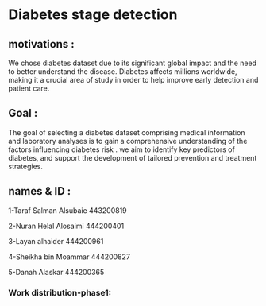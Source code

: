 # Diabetes stage detection

## motivations :
We chose diabetes dataset due to its significant global impact and the need to better understand the disease. Diabetes affects millions worldwide, making it a crucial area of study in order to help improve early detection and patient care.
## Goal :
The goal of selecting a diabetes dataset comprising medical information and laboratory analyses is to gain a comprehensive understanding of the factors influencing diabetes risk . 
we aim to identify key predictors of diabetes,  and support the development of tailored prevention and treatment strategies.
## names & ID : 

1-Taraf Salman Alsubaie 443200819

2-Nuran Helal Alosaimi 444200401

3-Layan alhaider 444200961

4-Sheikha bin Moammar 444200827

5-Danah Alaskar 444200365

### Work distribution-phase1:
